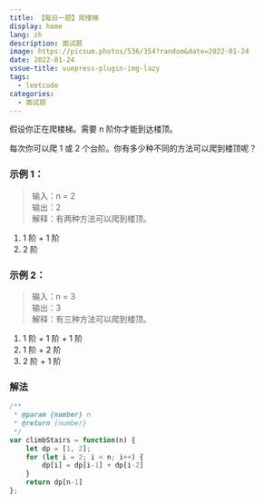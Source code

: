 ```yaml
---
title: 【每日一题】爬楼梯
display: home
lang: zh
description: 面试题
image: https://picsum.photos/536/354?random&date=2022-01-24
date: 2022-01-24
vssue-title: vuepress-plugin-img-lazy
tags:
  - leetcode
categories:
  - 面试题
---
```


假设你正在爬楼梯。需要 n 阶你才能到达楼顶。

每次你可以爬 1 或 2 个台阶。你有多少种不同的方法可以爬到楼顶呢？
<!-- more -->
### 示例 1：

>输入：n = 2  
>输出：2  
>解释：有两种方法可以爬到楼顶。  
1. 1 阶 + 1 阶
2. 2 阶
   
### 示例 2：

>输入：n = 3  
>输出：3  
>解释：有三种方法可以爬到楼顶。  
1. 1 阶 + 1 阶 + 1 阶  
2. 1 阶 + 2 阶  
3. 2 阶 + 1 阶

### 解法

```js
/**
 * @param {number} n
 * @return {number}
 */
var climbStairs = function(n) {
    let dp = [1, 2];
    for (let i = 2; i < n; i++) {
        dp[i] = dp[i-1] + dp[i-2]
    }
    return dp[n-1]
};
```